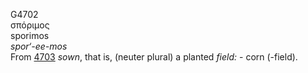 G4702  
σπόριμος  
sporimos  
*spor‘-ee-mos*  
From [4703](g4703) *sown*, that is, (neuter plural) a planted *field:* -
corn (-field).  
